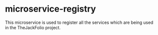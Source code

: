 # microservice-registry
This microservice is used to register all the services which are being used in the TheJackFolio project.
